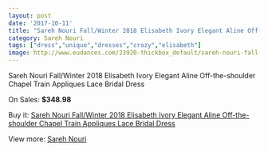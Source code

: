 ```yaml
---
layout: post
date: '2017-10-11'
title: "Sareh Nouri Fall/Winter 2018 Elisabeth Ivory Elegant Aline Off-the-shoulder Chapel Train Appliques Lace Bridal Dress"
category: Sareh Nouri
tags: ["dress","unique","dresses","crazy","elisabeth"]
image: http://www.eudances.com/23920-thickbox_default/sareh-nouri-fall-winter-2018-elisabeth-ivory-elegant-aline-off-the-shoulder-chapel-train-appliques-lace-bridal-dress.jpg
---
```

Sareh Nouri Fall/Winter 2018 Elisabeth Ivory Elegant Aline Off-the-shoulder Chapel Train Appliques Lace Bridal Dress

On Sales: **$348.98**
<a href="https://www.eudances.com/en/sareh-nouri/7996-sareh-nouri-fall-winter-2018-elisabeth-ivory-elegant-aline-off-the-shoulder-chapel-train-appliques-lace-bridal-dress.html"><amp-img layout="responsive" width="600" height="600" src="//www.eudances.com/23920-thickbox_default/sareh-nouri-fall-winter-2018-elisabeth-ivory-elegant-aline-off-the-shoulder-chapel-train-appliques-lace-bridal-dress.jpg" alt="Sareh Nouri Fall/Winter 2018 Elisabeth Ivory Elegant Aline Off-the-shoulder Chapel Train Appliques Lace Bridal Dress 0" /></a>
<a href="https://www.eudances.com/en/sareh-nouri/7996-sareh-nouri-fall-winter-2018-elisabeth-ivory-elegant-aline-off-the-shoulder-chapel-train-appliques-lace-bridal-dress.html"><amp-img layout="responsive" width="600" height="600" src="//www.eudances.com/23922-thickbox_default/sareh-nouri-fall-winter-2018-elisabeth-ivory-elegant-aline-off-the-shoulder-chapel-train-appliques-lace-bridal-dress.jpg" alt="Sareh Nouri Fall/Winter 2018 Elisabeth Ivory Elegant Aline Off-the-shoulder Chapel Train Appliques Lace Bridal Dress 1" /></a>
<a href="https://www.eudances.com/en/sareh-nouri/7996-sareh-nouri-fall-winter-2018-elisabeth-ivory-elegant-aline-off-the-shoulder-chapel-train-appliques-lace-bridal-dress.html"><amp-img layout="responsive" width="600" height="600" src="//www.eudances.com/23921-thickbox_default/sareh-nouri-fall-winter-2018-elisabeth-ivory-elegant-aline-off-the-shoulder-chapel-train-appliques-lace-bridal-dress.jpg" alt="Sareh Nouri Fall/Winter 2018 Elisabeth Ivory Elegant Aline Off-the-shoulder Chapel Train Appliques Lace Bridal Dress 2" /></a>

Buy it: [Sareh Nouri Fall/Winter 2018 Elisabeth Ivory Elegant Aline Off-the-shoulder Chapel Train Appliques Lace Bridal Dress](https://www.eudances.com/en/sareh-nouri/7996-sareh-nouri-fall-winter-2018-elisabeth-ivory-elegant-aline-off-the-shoulder-chapel-train-appliques-lace-bridal-dress.html "Sareh Nouri Fall/Winter 2018 Elisabeth Ivory Elegant Aline Off-the-shoulder Chapel Train Appliques Lace Bridal Dress")

View more: [Sareh Nouri](https://www.eudances.com/en/121-sareh-nouri "Sareh Nouri")